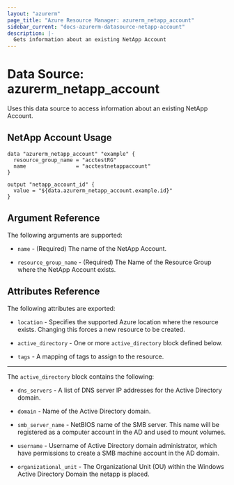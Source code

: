 ```yaml
---
layout: "azurerm"
page_title: "Azure Resource Manager: azurerm_netapp_account"
sidebar_current: "docs-azurerm-datasource-netapp-account"
description: |-
  Gets information about an existing NetApp Account
---
```


# Data Source: azurerm_netapp_account

Uses this data source to access information about an existing NetApp Account.


## NetApp Account Usage

```hcl
data "azurerm_netapp_account" "example" {
  resource_group_name = "acctestRG"
  name                = "acctestnetappaccount"
}

output "netapp_account_id" {
  value = "${data.azurerm_netapp_account.example.id}"
}
```


## Argument Reference

The following arguments are supported:

* `name` - (Required) The name of the NetApp Account.

* `resource_group_name` - (Required) The Name of the Resource Group where the NetApp Account exists.


## Attributes Reference

The following attributes are exported:

* `location` - Specifies the supported Azure location where the resource exists. Changing this forces a new resource to be created.

* `active_directory` - One or more `active_directory` block defined below.

* `tags` - A mapping of tags to assign to the resource.

---

The `active_directory` block contains the following:

* `dns_servers` - A list of DNS server IP addresses for the Active Directory domain.

* `domain` - Name of the Active Directory domain.

* `smb_server_name` - NetBIOS name of the SMB server. This name will be registered as a computer account in the AD and used to mount volumes.

* `username` - Username of Active Directory domain administrator, which have permissions to create a SMB machine account in the AD domain.

* `organizational_unit` - The Organizational Unit (OU) within the Windows Active Directory Domain the netapp is placed.
